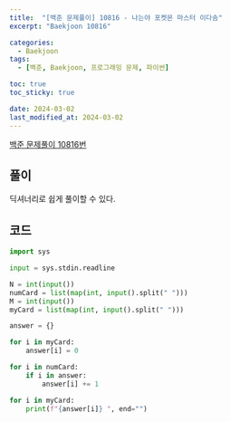 ```yaml
---
title:  "[백준 문제풀이] 10816 - 나는야 포켓몬 마스터 이다솜"
excerpt: "Baekjoon 10816"

categories:
  - Baekjoon
tags:
  - [백준, Baekjoon, 프로그래밍 문제, 파이썬]

toc: true
toc_sticky: true

date: 2024-03-02
last_modified_at: 2024-03-02
---
```


[백준 문제풀이 10816번](https://www.acmicpc.net/problem/10816)
 
## 풀이
딕셔너리로 쉽게 풀이할 수 있다.

## 코드

```py
import sys

input = sys.stdin.readline

N = int(input())
numCard = list(map(int, input().split(" ")))
M = int(input())
myCard = list(map(int, input().split(" ")))

answer = {}

for i in myCard:
    answer[i] = 0

for i in numCard:
    if i in answer:
        answer[i] += 1

for i in myCard:
    print(f"{answer[i]} ", end="")
```

